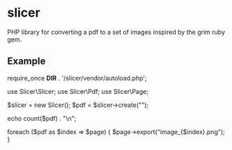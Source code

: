 slicer
======

PHP library for converting a pdf to a set of images inspired by the grim ruby gem.

Example
------
require_once __DIR__ . '/slicer/vendor/autoload.php';

use Slicer\Slicer;
use Slicer\Pdf;
use Slicer\Page;

$slicer = new Slicer();
$pdf = $slicer->create("");

echo count($pdf) . "\n";

foreach ($pdf as $index => $page) {
    $page->export("image_{$index}.png");
}
